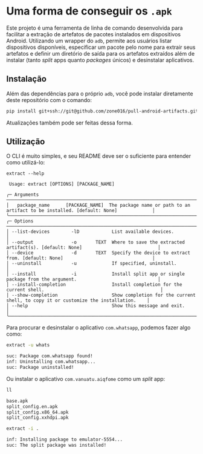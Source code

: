 # Uma forma de conseguir os `.apk`

Este projeto é uma ferramenta de linha de comando desenvolvida para facilitar a extração de artefatos de pacotes instalados em dispositivos Android. Utilizando um wrapper do `adb`, permite aos usuários listar dispositivos disponíveis, especificar um pacote pelo nome para extrair seus artefatos e definir um diretório de saída para os artefatos extraídos além de instalar (tanto *split* apps quanto *packages* únicos) e desinstalar aplicativos.

## Instalação

Além das dependências para o próprio `adb`, você pode instalar diretamente deste repositório com o comando:

```bash
pip install git+ssh://git@github.com/zone016/pull-android-artifacts.git
```

Atualizações também pode ser feitas dessa forma.

## Utilização

O CLI é muito simples, e seu README deve ser o suficiente para entender como utilizá-lo:

```plaintext
extract --help

 Usage: extract [OPTIONS] [PACKAGE_NAME]

╭─ Arguments ──────────────────────────────────────────────────────────────────────────────────────────────────────────────╮
│   package_name      [PACKAGE_NAME]  The package name or path to an artifact to be installed. [default: None]             │
╰──────────────────────────────────────────────────────────────────────────────────────────────────────────────────────────╯
╭─ Options ────────────────────────────────────────────────────────────────────────────────────────────────────────────────╮
│ --list-devices        -lD            List available devices.                                                             │
│ --output              -o       TEXT  Where to save the extracted artifact(s). [default: None]                            │
│ --device              -d       TEXT  Specify the device to extract from. [default: None]                                 │
│ --uninstall           -u             If specified, uninstall.                                                            │
│ --install             -i             Install split app or single package from the argument.                              │
│ --install-completion                 Install completion for the current shell.                                           │
│ --show-completion                    Show completion for the current shell, to copy it or customize the installation.    │
│ --help                               Show this message and exit.                                                         │
╰──────────────────────────────────────────────────────────────────────────────────────────────────────────────────────────╯
```

Para procurar e desinstalar o aplicativo `com.whatsapp`, podemos fazer algo como:

```bash
extract -u whats

suc: Package com.whatsapp found!
inf: Uninstalling com.whatsapp...
suc: Package uninstalled!
```

Ou instalar o aplicativo `com.vanuatu.aiqfome` como um *split* app:

```bash
ll

base.apk
split_config.en.apk
split_config.x86_64.apk
split_config.xxhdpi.apk

extract -i .

inf: Installing package to emulator-5554...
suc: The split package was installed!
```
